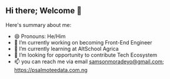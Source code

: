 ## Hi there; Welcome 👋 

<!--
**psalmotee/psalmotee** is a ✨ _special_ ✨ repository because its `README.md` (this file) appears on your GitHub profile.

Here are some ideas to get you started:

- 🔭 I’m currently working on ...
- 🌱 I’m currently learning ...
- 👯 I’m looking to collaborate on ...
- 🤔 I’m looking for help with ...
- 💬 Ask me about ...
- 📫 How to reach me: ...
- 😄 Pronouns: ...
- ⚡ Fun fact: ...
-->

Here's summary about me:
- 😄 Pronouns: He/Him
- 🔭 I’m currently working on becoming Front-End Engineer
- 🌱 I’m currently learning at AltSchool Agrica
- 👯 I’m looking for opportunity to contribute Tech Ecosystem
- 📫 you can reach me via email samsonmoradeyo@gmail.com; https://psalmoteedata.com.ng
